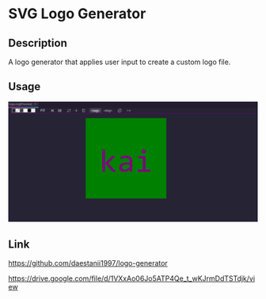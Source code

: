 # SVG Logo Generator

## Description

A logo generator that applies user input to create a custom logo file.

## Usage

![alt text](Develop/images/Capture.PNG)

## Link

https://github.com/daestanii1997/logo-generator

https://drive.google.com/file/d/1VXxAo06Jo5ATP4Qe_t_wKJrmDdTSTdjk/view

